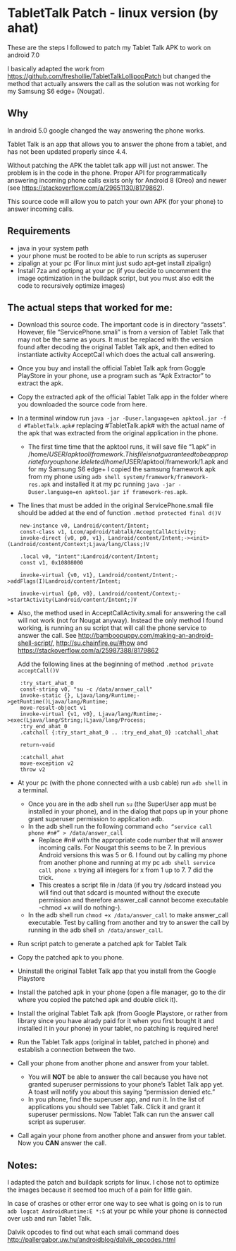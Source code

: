 # TabletTalk Patch - linux version (by ahat)
These are the steps I followed to patch my Tablet Talk APK to work on android 7.0

I basically adapted the work from https://github.com/freshollie/TabletTalkLollipopPatch but changed the method that actually answers the call as the solution was not working for my Samsung S6 edge+ (Nougat).

Why
---

In android 5.0 google changed the way answering the phone works. 

Tablet Talk is an app that allows you to answer the phone from a tablet, and has not been updated properly since 4.4.

Without patching the APK the tablet talk app will just not answer. The problem is in the code in the phone. Proper API for programmatically answering incoming phone calls exists only for Android 8 (Oreo) and newer (see https://stackoverflow.com/a/29651130/8179862).

This source code will allow you to patch your own APK (for your phone) to answer incoming calls.

Requirements
------------
- java in your system path
- your phone must be rooted to be able to run scripts as superuser
- zipalign at your pc (For linux mint just sudo apt-get install zipalign)
- Install 7za and optipng at your pc (if you decide to uncomment the image optimization in the buildapk script, but you must also edit the code to recursively optimize images)

The actual steps that worked for me:
-----

- Download this source code.
The important code is in directory “assets”. However, file “ServicePhone.smali” is from a version of Tablet Talk that may not be the same as yours. It must be replaced with the version found after decoding the original Tablet Talk apk, and then edited to instantiate activity AcceptCall which does the actual call answering.

- Once you buy and install the official Tablet Talk apk from Goggle PlayStore in your phone, use a program such as “Apk Extractor” to extract the apk.

- Copy the extracted apk of the official Tablet Talk app in the folder where you downloaded the source code from here.

- In a terminal window run `java -jar -Duser.language=en apktool.jar -f d #TabletTalk.apk#` replacing #TabletTalk.apk# with the actual name of the apk that was extracted from the original application in the phone.
    - The first time time that the apktool runs, it will save file “1.apk” in /home/$USER/apktool/framework. This file is not guaranteed to be appropriate for you phone. I deleted /home/$USER/apktool/framework/1.apk and for my Samsung S6 edge+ I copied the samsung framework apk from my phone using `adb shell system/framework/framework-res.apk` and installed it at my pc running `java -jar -Duser.language=en apktool.jar if framework-res.apk`.

- The lines that must be added in the original ServicePhone.smali file should be added at the end of function `.method protected final d()V`
```
    new-instance v0, Landroid/content/Intent;
    const-class v1, Lcom/apdroid/tabtalk/AcceptCallActivity;
    invoke-direct {v0, p0, v1}, Landroid/content/Intent;-><init>(Landroid/content/Context;Ljava/lang/Class;)V

    .local v0, "intent":Landroid/content/Intent;
    const v1, 0x10808000

    invoke-virtual {v0, v1}, Landroid/content/Intent;->addFlags(I)Landroid/content/Intent;

    invoke-virtual {p0, v0}, Landroid/content/Context;->startActivity(Landroid/content/Intent;)V
```

- Also, the method used in AcceptCallActivity.smali for answering the call will not work (not for Nougat anyway). Instead the only method I found working, is running an su script that will call the phone service to answer the call. See http://bamboopuppy.com/making-an-android-shell-script/, http://su.chainfire.eu/#how and https://stackoverflow.com/a/25987388/8179862

    Add the following lines at the beginning of method  `.method private acceptCall()V`

```
    :try_start_ahat_0
    const-string v0, "su -c /data/answer_call"
    invoke-static {}, Ljava/lang/Runtime;->getRuntime()Ljava/lang/Runtime;
    move-result-object v1
    invoke-virtual {v1, v0}, Ljava/lang/Runtime;->exec(Ljava/lang/String;)Ljava/lang/Process;
    :try_end_ahat_0
    .catchall {:try_start_ahat_0 .. :try_end_ahat_0} :catchall_ahat

    return-void

    :catchall_ahat
    move-exception v2
    throw v2
```
    
- At your pc (with the phone connected with a usb cable) run `adb shell` in a terminal.
    - Once you are in the adb shell run `su` (the SuperUser app must be installed in your phone), and in the dialog that pops up in your phone grant superuser permission to application adb.
    - In the adb shell run the following command `echo “service call phone #n#” > /data/answer_call`
        - Replace #n# with the appropriate code number that will answer incoming calls. For Nougat this seems to be 7. In previous Android versions this was 5 or 6. I found out by calling my phone from another phone and running at my pc `adb shell service call phone x` trying all integers for x from 1 up to 7. 7 did the trick.
        - This creates a script file in /data (if you try /sdcard instead you will find out that sdcard is mounted without the execute permission and therefore answer_call cannot become executable -chmod +x will do nothing-).
    - In the adb shell run `chmod +x /data/answer_call` to make answer_call executable. Test by calling from another and try to answer the call by running in the adb shell `sh /data/answer_call`.

- Run script patch to generate a patched apk for Tablet Talk

- Copy the patched apk to you phone.

- Uninstall the original Tablet Talk app that you install from the Google Playstore

- Install the patched apk in your phone (open a file manager, go to the dir where you copied the patched apk and double click it).

- Install the original Tablet Talk apk (from Google Playstore, or rather from library since you have alrady paid for it when you first bought it and installed it in your phone) in your tablet, no patching is required here!

- Run the Tablet Talk apps (original in tablet, patched in phone) and establish a connection between the two.

- Call your phone from another phone and answer from your tablet.
    - You will **NOT** be able to answer the call because you have not granted superuser permissions to your phone’s Tablet Talk app yet. A toast will notify you about this saying “permission denied etc.”
    - In you phone, find the superuser app, and run it. In the list of applications you should see Tablet Talk. Click it and grant it superuser permissions. Now Tablet Talk can run the answer call script as superuser.

- Call again your phone from another phone and answer from your tablet. Now you **CAN** answer the call.

Notes:
------
I adapted the patch and buildapk scripts for linux. I chose not to optimize the images because it seemed too much of a pain for little gain.

In case of crashes or other error one way to see what is going on is to run `adb logcat AndroidRuntime:E *:S` at your pc while your phone is connected over usb and run Tablet Talk.

Dalvik opcodes to find out what each smali command does http://pallergabor.uw.hu/androidblog/dalvik_opcodes.html